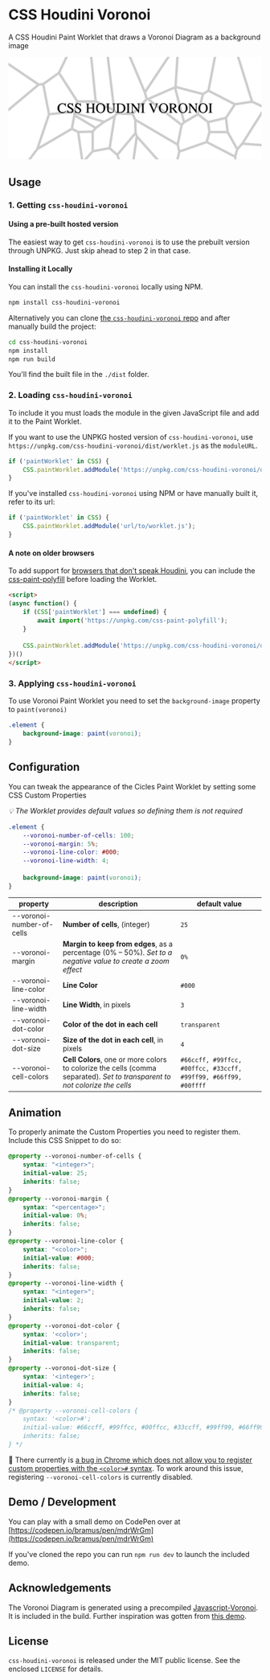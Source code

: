# CSS Houdini Voronoi

A CSS Houdini Paint Worklet that draws a Voronoi Diagram as a background image

![CSS Houdini Voronoi](https://github.com/bramus/css-houdini-voronoi/blob/main/assets/css-houdini-voronoi.png?raw=true)

## Usage

### 1. Getting `css-houdini-voronoi`

#### Using a pre-built hosted version

The easiest way to get `css-houdini-voronoi` is to use the prebuilt version through UNPKG. Just skip ahead to step 2 in that case.

#### Installing it Locally

You can install the `css-houdini-voronoi` locally using NPM.

```bash
npm install css-houdini-voronoi
```

Alternatively you can clone [the `css-houdini-voronoi` repo](https://github.com/bramus/css-houdini-voronoi/) and after manually build the project:

```bash
cd css-houdini-voronoi
npm install
npm run build
```

You'll find the built file in the `./dist` folder.

### 2. Loading `css-houdini-voronoi`

To include it you must loads the module in the given JavaScript file and add it to the Paint Worklet.

If you want to use the UNPKG hosted version of `css-houdini-voronoi`, use `https://unpkg.com/css-houdini-voronoi/dist/worklet.js` as the `moduleURL`.

```js
if ('paintWorklet' in CSS) {
    CSS.paintWorklet.addModule('https://unpkg.com/css-houdini-voronoi/dist/worklet.js');
}
```

If you've installed `css-houdini-voronoi` using NPM or have manually built it, refer to its url:

```js
if ('paintWorklet' in CSS) {
    CSS.paintWorklet.addModule('url/to/worklet.js');
}
```

#### A note on older browsers

To add support for [browsers that don't speak Houdini](https://ishoudinireadyyet.com/), you can include the [css-paint-polyfill](https://github.com/GoogleChromeLabs/css-paint-polyfill) before loading the Worklet.

```html
<script>
(async function() {
    if (CSS['paintWorklet'] === undefined) {
        await import('https://unpkg.com/css-paint-polyfill');
    }

    CSS.paintWorklet.addModule('https://unpkg.com/css-houdini-voronoi/dist/worklet.js');
})()
</script>
```

### 3. Applying `css-houdini-voronoi`

To use Voronoi Paint Worklet you need to set the `background-image` property to `paint(voronoi)`

```css
.element {
    background-image: paint(voronoi);
}
```

## Configuration

You can tweak the appearance of the Cicles Paint Worklet by setting some CSS Custom Properties

_💡 The Worklet provides default values so defining them is not required_

```css
.element {
    --voronoi-number-of-cells: 100;
    --voronoi-margin: 5%;
    --voronoi-line-color: #000;
    --voronoi-line-width: 4;

    background-image: paint(voronoi);
}
```

| property | description | default value |
| -------- | ----------- | ------------- |
| --voronoi-number-of-cells | **Number of cells**, (integer) | `25` |
| --voronoi-margin | **Margin to keep from edges**, as a percentage (0% – 50%). _Set to a negative value to create a zoom effect_ | `0%` |
| --voronoi-line-color | **Line Color** | `#000` |
| --voronoi-line-width | **Line Width**, in pixels  | `3` |
| --voronoi-dot-color | **Color of the dot in each cell**  | `transparent` |
| --voronoi-dot-size | **Size of the dot in each cell**, in pixels  | `4` |
| --voronoi-cell-colors | **Cell Colors**, one or more colors to colorize the cells (comma separated). _Set to transparent to not colorize the cells_ | `#66ccff, #99ffcc, #00ffcc, #33ccff, #99ff99, #66ff99, #00ffff` |

## Animation

To properly animate the Custom Properties you need to register them. Include this CSS Snippet to do so:

```css
@property --voronoi-number-of-cells {
    syntax: "<integer>";
    initial-value: 25;
    inherits: false;
}
@property --voronoi-margin {
    syntax: "<percentage>";
    initial-value: 0%;
    inherits: false;
}
@property --voronoi-line-color {
    syntax: "<color>";
    initial-value: #000;
    inherits: false;
}
@property --voronoi-line-width {
    syntax: "<integer>";
    initial-value: 2;
    inherits: false;
}
@property --voronoi-dot-color {
	syntax: '<color>';
	initial-value: transparent;
	inherits: false;
}
@property --voronoi-dot-size {
	syntax: '<integer>';
	initial-value: 4;
	inherits: false;
}
/* @property --voronoi-cell-colors {
	syntax: '<color>#';
	initial-value: #66ccff, #99ffcc, #00ffcc, #33ccff, #99ff99, #66ff99, #00ffff;
	inherits: false;
} */
```

🐛 There currently is [a bug in Chrome which does not allow you to register custom properties with the `<color>#` syntax](https://bugs.chromium.org/p/chromium/issues/detail?id=1017421). To work around this issue, registering `--voronoi-cell-colors` is currently disabled.

## Demo / Development

You can play with a small demo on CodePen over at [https://codepen.io/bramus/pen/mdrWrGm](https://codepen.io/bramus/pen/mdrWrGm)

If you've cloned the repo you can run `npm run dev` to launch the included demo.

## Acknowledgements

The Voronoi Diagram is generated using a precompiled [Javascript-Voronoi](https://github.com/gorhill/Javascript-Voronoi). It is included in the build. Further inspiration was gotten from [this demo](https://library.fridoverweij.com/codelab/voronoi/voronoi_animation_2.html).

## License

`css-houdini-voronoi` is released under the MIT public license. See the enclosed `LICENSE` for details.